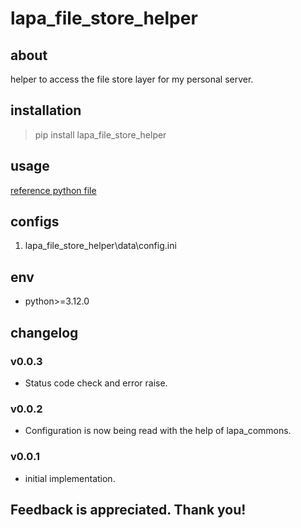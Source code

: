 # lapa_file_store_helper

## about

helper to access the file store layer for my personal server.

## installation

> pip install lapa_file_store_helper

## usage

[reference python file](./example/example.py)

## configs

1. lapa_file_store_helper\data\config.ini

## env

- python>=3.12.0

## changelog

### v0.0.3

- Status code check and error raise.

### v0.0.2

- Configuration is now being read with the help of lapa_commons.

### v0.0.1

- initial implementation.

## Feedback is appreciated. Thank you!
